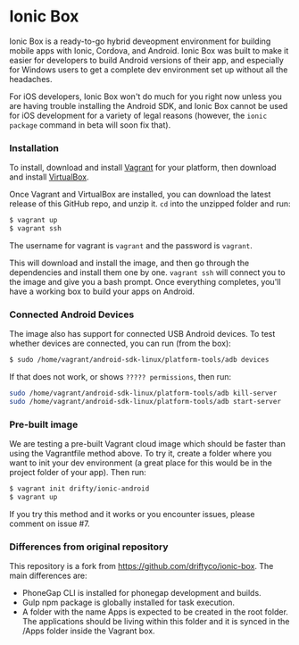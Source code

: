 Ionic Box
=============================

Ionic Box is a ready-to-go hybrid deveopment environment for building mobile apps with Ionic, Cordova, and Android. Ionic Box was built to make it easier for developers to build Android versions of their app, and especially for Windows users to get a complete dev environment set up without all the headaches.

For iOS developers, Ionic Box won't do much for you right now unless you are having trouble installing the Android SDK, and Ionic Box cannot be used for iOS development for a variety of legal reasons (however, the `ionic package` command in beta will soon fix that).

### Installation


To install, download and install [Vagrant](https://www.vagrantup.com/downloads.html) for your platform, then download and install [VirtualBox](http://virtualbox.org/).

Once Vagrant and VirtualBox are installed, you can download the latest release of this GitHub repo, and unzip it. `cd` into the unzipped folder and run:

```bash
$ vagrant up
$ vagrant ssh
```

The username for vagrant is `vagrant` and the password is `vagrant`. 

This will download and install the image, and then go through the dependencies and install them one by one. `vagrant ssh` will connect you to the image and give you a bash prompt. Once everything completes, you'll have a working box to build your apps on Android.

### Connected Android Devices

The image also has support for connected USB Android devices. To test whether devices are connected, you can run (from the box):

```bash
$ sudo /home/vagrant/android-sdk-linux/platform-tools/adb devices
```

If that does not work, or shows `????? permissions`, then run:

```bash
sudo /home/vagrant/android-sdk-linux/platform-tools/adb kill-server
sudo /home/vagrant/android-sdk-linux/platform-tools/adb start-server
```

### Pre-built image

We are testing a pre-built Vagrant cloud image which should be faster than using the Vagrantfile method above. To try it, create a folder where you want to init your dev environment (a great place for this would be in the project folder of your app). Then run:

```bash
$ vagrant init drifty/ionic-android
$ vagrant up
```

If you try this method and it works or you encounter issues, please comment on issue #7.

### Differences from original repository

This repository is a fork from https://github.com/driftyco/ionic-box. The main differences are:

* PhoneGap CLI is installed for phonegap development and builds.
* Gulp npm package is globally installed for task execution.
* A folder with the name Apps is expected to be created in the root folder. The applications should be living within this folder and it is synced in the /Apps folder inside the Vagrant box.
